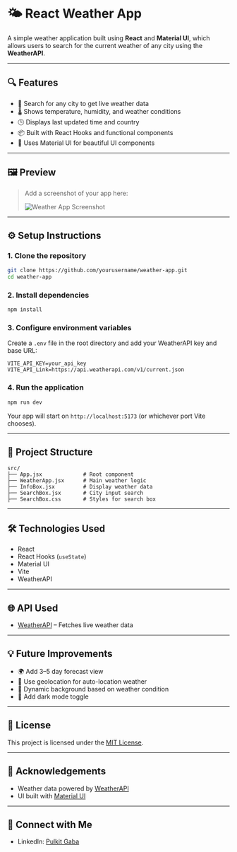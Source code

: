 # 🌤️ React Weather App

A simple weather application built using **React** and **Material UI**, which allows users to search for the current weather of any city using the **WeatherAPI**.

---

## 🔍 Features

- 🔎 Search for any city to get live weather data
- 🌡️ Shows temperature, humidity, and weather conditions
- 🕒 Displays last updated time and country
- 📦 Built with React Hooks and functional components
- 🎨 Uses Material UI for beautiful UI components

---

## 🖼️ Preview

> Add a screenshot of your app here:
> 
> ![Weather App Screenshot](screenshot.png)

---

## ⚙️ Setup Instructions

### 1. Clone the repository

```bash
git clone https://github.com/yourusername/weather-app.git
cd weather-app
```

### 2. Install dependencies

```bash
npm install
```

### 3. Configure environment variables

Create a `.env` file in the root directory and add your WeatherAPI key and base URL:

```env
VITE_API_KEY=your_api_key
VITE_API_Link=https://api.weatherapi.com/v1/current.json
```

### 4. Run the application

```bash
npm run dev
```

Your app will start on `http://localhost:5173` (or whichever port Vite chooses).

---

## 📁 Project Structure

```
src/
├── App.jsx             # Root component
├── WeatherApp.jsx      # Main weather logic
├── InfoBox.jsx         # Display weather data
├── SearchBox.jsx       # City input search
├── SearchBox.css       # Styles for search box
```

---

## 🛠️ Technologies Used

- React
- React Hooks (`useState`)
- Material UI
- Vite
- WeatherAPI

---

## 🌐 API Used

- [WeatherAPI](https://www.weatherapi.com/docs/) – Fetches live weather data

---

## 💡 Future Improvements

- 🌍 Add 3–5 day forecast view
- 📍 Use geolocation for auto-location weather
- 🌈 Dynamic background based on weather condition
- 🌙 Add dark mode toggle

---

## 📜 License

This project is licensed under the [MIT License](LICENSE).

---

## 🙌 Acknowledgements

- Weather data powered by [WeatherAPI](https://www.weatherapi.com/)
- UI built with [Material UI](https://mui.com/)

---

## 🔗 Connect with Me
- LinkedIn: [Pulkit Gaba](https://www.linkedin.com/in/pulkitgaba)